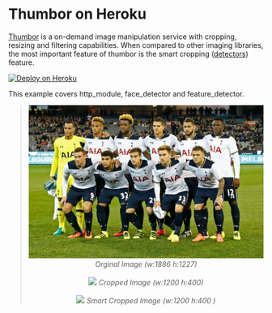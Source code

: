 # Thumbor on Heroku

[Thumbor](https://github.com/thumbor/thumbor) is a on-demand image manipulation service with cropping, resizing and filtering capabilities. When compared to other imaging libraries, the most important feature of thumbor is the smart cropping ([detectors](https://thumbor.readthedocs.io/en/latest/detectors.html)) feature.

[![Deploy on Heroku](https://www.herokucdn.com/deploy/button.png)](https://heroku.com/deploy?template=https://github.com/metinirden/thumbor-on-heroku)

This example covers http_module, face_detector and feature_detector.
><p align="center">
>    <img src="https://raw.githubusercontent.com/metinirden/thumbor-on-heroku/master/tottenham-example.jpg"/>
>    <em>Orginal Image (w:1886 h:1227)</em>
>  <br/>
>  <br/>
>    <img src="https://thumbor-on-heroku.herokuapp.com/unsafe/1200x400/https://raw.githubusercontent.com/metinirden/thumbor-on-heroku/master/tottenham-example.jpg"/>
>    <em>Cropped Image (w:1200 h:400)</em>
>  <br/>
>  <br/>
>    <img src="https://thumbor-on-heroku.herokuapp.com/unsafe/1200x400/smart/https://raw.githubusercontent.com/metinirden/thumbor-on-heroku/master/tottenham-example.jpg"/>
>    <em>Smart Cropped Image (w:1200 h:400 )</em>
></p>